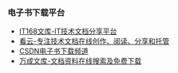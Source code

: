 ### 电子书下载平台


- [IT168文库-IT技术文档分享平台](http://wenku.it168.com/)
- [看云-专注技术文档在线创作、阅读、分享和托管](http://www.kancloud.cn/explore)
- [CSDN电子书下载频道](http://download.csdn.net/)
- [万成文库-文档资料在线搜索及免费下载](http://www.wanchengwenku.com/)
